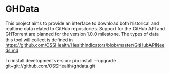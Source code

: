 # GHData

This project aims to provide an interface to download both historical and realtime data related to GitHub repositories. Support for the GitHub API and GHTorrent are planned for the version 1.0.0 milestone. The types of data this tool will collect is defined in https://github.com/OSSHealth/HealthIndicators/blob/master/GitHubAPINeeds.md

To install development version:
      pip install --upgrade git+git://github.com/OSSHealth/ghdata.git
